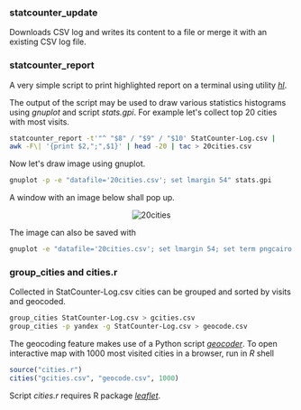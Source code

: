 ### statcounter_update

Downloads CSV log and writes its content to a file or merge it with an existing
CSV log file.

### statcounter_report

A very simple script to print highlighted report on a terminal using utility
[*hl*](http://sourceforge.net/projects/hlterm/).

The output of the script may be used to draw various statistics histograms using
*gnuplot* and script *stats.gpi*. For example let's collect top 20 cities with
most visits.

```sh
statcounter_report -t'"^ "$8" / "$9" / "$10' StatCounter-Log.csv |
awk -F\| '{print $2,";",$1}' | head -20 | tac > 20cities.csv
```

Now let's draw image using gnuplot.

```sh
gnuplot -p -e "datafile='20cities.csv'; set lmargin 54" stats.gpi
```

A window with an image below shall pop up.

<p align="center">
  <img src="../images/images/20cities.png?raw=true" alt="20cities"/>
</p>

The image can also be saved with

```sh
gnuplot -e "datafile='20cities.csv'; set lmargin 54; set term pngcairo size 1200,700; set output '20cities.png'" stats.gpi
```

### group_cities and cities.r

Collected in StatCounter-Log.csv cities can be grouped and sorted by visits and
geocoded.

```sh
group_cities StatCounter-Log.csv > gcities.csv
group_cities -p yandex -g StatCounter-Log.csv > geocode.csv
```

The geocoding feature makes use of a Python script
[*geocoder*](https://github.com/DenisCarriere/geocoder). To open interactive map
with 1000 most visited cities in a browser, run in *R* shell

```r
source("cities.r")
cities("gcities.csv", "geocode.csv", 1000)
```

Script *cities.r* requires R package
[*leaflet*](https://rstudio.github.io/leaflet/).

